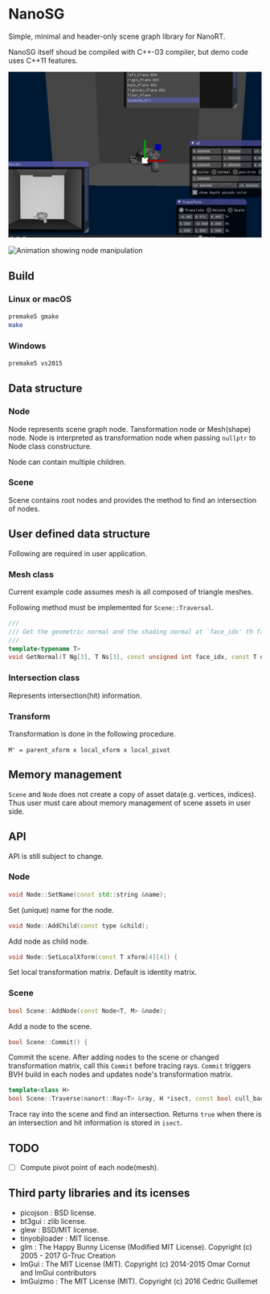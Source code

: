 # NanoSG

Simple, minimal and header-only scene graph library for NanoRT.

NanoSG itself shoud be compiled with C++-03 compiler, but demo code uses C++11 features.

![screenshot of the demo program](images/nanosg-demo.png)

![Animation showing node manipulation](https://media.giphy.com/media/l3JDO29fMFndyObHW/giphy.gif)

## Build

### Linux or macOS

```bash
premake5 gmake
make
```

### Windows

```bash
premake5 vs2015
```

## Data structure

### Node

Node represents scene graph node. Tansformation node or Mesh(shape) node.
Node is interpreted as transformation node when passing `nullptr` to Node class constructure.

Node can contain multiple children.

### Scene

Scene contains root nodes and provides the method to find an intersection of nodes.

## User defined data structure

Following are required in user application.

### Mesh class

Current example code assumes mesh is all composed of triangle meshes.

Following method must be implemented for `Scene::Traversal`.

```cpp
///
/// Get the geometric normal and the shading normal at `face_idx' th face.
///
template<typename T>
void GetNormal(T Ng[3], T Ns[3], const unsigned int face_idx, const T u, const T v) const;
```

### Intersection class

Represents intersection(hit) information.

### Transform

Transformation is done in the following procedure.

`M' = parent_xform x local_xform x local_pivot`

## Memory management

`Scene` and `Node` does not create a copy of asset data(e.g. vertices, indices). Thus user must care about memory management of scene assets in user side.

## API

API is still subject to change.

### Node

```cpp
void Node::SetName(const std::string &name);
```

Set (unique) name for the node.

```cpp
void Node::AddChild(const type &child);
```

Add node as child node.

```cpp
void Node::SetLocalXform(const T xform[4][4]) {
```

Set local transformation matrix. Default is identity matrix.

### Scene

```cpp
bool Scene::AddNode(const Node<T, M> &node);
```

Add a node to the scene.

```cpp
bool Scene::Commit() {
```

Commit the scene. After adding nodes to the scene or changed transformation matrix, call this `Commit` before tracing rays.
`Commit` triggers BVH build in each nodes and updates node's transformation matrix.

```cpp
template<class H>
bool Scene::Traverse(nanort::Ray<T> &ray, H *isect, const bool cull_back_face = false) const;
```

Trace ray into the scene and find an intersection.
Returns `true` when there is an intersection and hit information is stored in `isect`.

## TODO

* [ ] Compute pivot point of each node(mesh).

## Third party libraries and its icenses

* picojson : BSD license.
* bt3gui : zlib license.
* glew : BSD/MIT license.
* tinyobjloader : MIT license.
* glm : The Happy Bunny License (Modified MIT License). Copyright (c) 2005 - 2017 G-Truc Creation
* ImGui : The MIT License (MIT). Copyright (c) 2014-2015 Omar Cornut and ImGui contributors
* ImGuizmo : The MIT License (MIT). Copyright (c) 2016 Cedric Guillemet
